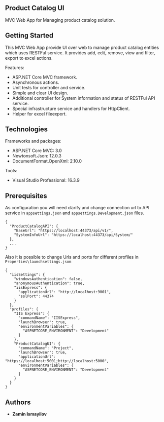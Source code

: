 ## Product Catalog UI
  
MVC Web App for Managing product catalog solution.

## Getting Started

This MVC Web App provide UI over web to manage product catalog entities which uses RESTFul service.
It provides add, edit, remove, view and filter, export to excel actions.

Features: 
* ASP.NET Core MVC framework.
* Asynchronous actions.
* Unit tests for controller and service.
* Simple and clear UI design.
* Additional controller for System information and status of RESTFul API service.
* Special infrastructure service and handlers for HttpClient.
* Helper for excel fileexport.

## Technologies

Frameworks and packages:

* ASP.NET Core MVC: 3.0
* Newtonsoft.Json: 12.0.3
* DocumentFormat.OpenXml: 2.10.0

Tools: 

* Visual Studio Professional: 16.3.9

## Prerequisites

As configuration you will need clarify and change connection url to API service in ```appsettings.json``` and ```appsettings.Development.json``` files. 

```
{
  "ProductCatalogAPI": {
    "BaseUrl": "https://localhost:44373/api/v1/",
    "SystemInfoUrl": "https://localhost:44373/api/System/"
  },
  ...
}

```

Also it is possible to change Urls and ports for different profiles in ```Properties\launchsettings.json``` 

```
{
  "iisSettings": {
    "windowsAuthentication": false, 
    "anonymousAuthentication": true,
    "iisExpress": {
      "applicationUrl": "http://localhost:9001",
      "sslPort": 44374
    }
  },
  "profiles": {
    "IIS Express": {
      "commandName": "IISExpress",
      "launchBrowser": true,
      "environmentVariables": {
        "ASPNETCORE_ENVIRONMENT": "Development"
      }
    },
    "ProductCatalogUI": {
      "commandName": "Project",
      "launchBrowser": true,
      "applicationUrl": "https://localhost:5001;http://localhost:5000",
      "environmentVariables": {
        "ASPNETCORE_ENVIRONMENT": "Development"
      }
    }
  }
}
```

## Authors

* **Zamin Ismayilov**
